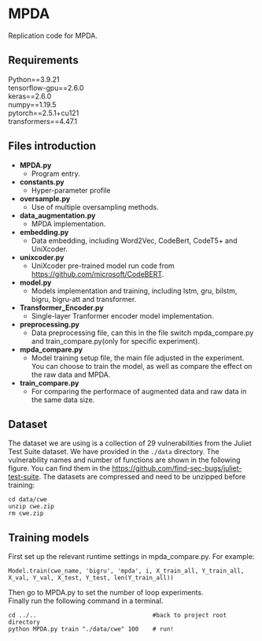 # MPDA
Replication code for MPDA. 
## Requirements
Python==3.9.21<br />
tensorflow-gpu==2.6.0<br />
keras==2.6.0<br />
numpy==1.19.5<br />
pytorch==2.5.1+cu121<br />
transformers==4.47.1<br />

## Files introduction
- **MPDA.py**
  - Program entry.
- **constants.py**
  - Hyper-parameter profile
- **oversample.py**
  - Use of multiple oversampling methods.
- **data_augmentation.py**
  - MPDA implementation.
- **embedding.py**
  - Data embedding, including Word2Vec, CodeBert, CodeT5+ and UniXcoder.
- **unixcoder.py**
  - UniXcoder pre-trained model run code from https://github.com/microsoft/CodeBERT.
- **model.py**
  - Models implementation and training, including lstm, gru, bilstm, bigru, bigru-att and transformer.
- **Transformer_Encoder.py**
  - Single-layer Tranformer encoder model implementation.
- **preprocessing.py**
  - Data preprocessing file, can this in the file switch mpda_compare.py and train_compare.py(only for specific experiment).
- **mpda_compare.py**
  - Model training setup file, the main file adjusted in the experiment. You can choose to train the model, as well as compare the effect on the raw data and MPDA.
- **train_compare.py**
  - For comparing the performace of augmented data and raw data in the same data size.

## Dataset
The dataset we are using is a collection of 29 vulnerabilities from the Juliet Test Suite dataset. We have provided in the ```./data``` directory. The vulnerability names and number of functions are shown in the following figure. You can find them in the https://github.com/find-sec-bugs/juliet-test-suite. The datasets are compressed and need to be unzipped before training:
```
cd data/cwe
unzip cwe.zip
rm cwe.zip
```



## Training models
First set up the relevant runtime settings in mpda_compare.py. For example:<br />
```
Model.train(cwe_name, 'bigru', 'mpda', i, X_train_all, Y_train_all, X_val, Y_val, X_test, Y_test, len(Y_train_all))
```
Then go to MPDA.py to set the number of loop experiments.<br />
Finally run the following command in a terminal.<br />
```
cd ../..                                 #back to project root directory
python MPDA.py train "./data/cwe" 100    # run!
```





